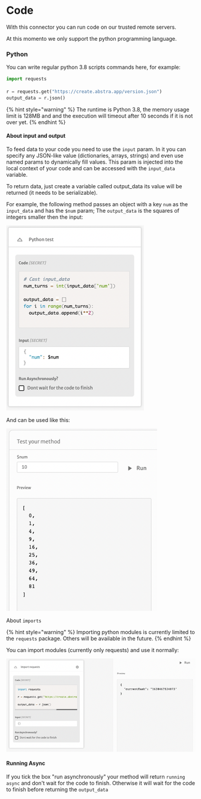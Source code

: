 # Code

With this connector you can run code on our trusted remote servers.

At this momento we only support the python programming language.

### Python

You can write regular python 3.8 scripts commands here, for example:

```python
import requests

r = requests.get("https://create.abstra.app/version.json")
output_data = r.json()
```

{% hint style="warning" %}
The runtime is Python 3.8, the memory usage limit is 128MB and and the execution will timeout after 10 seconds if it is not over yet.
{% endhint %}

#### **About input and output**

To feed data to your code you need to use the `input` param. In it you can specify any JSON-like value (dictionaries, arrays, strings) and even use named params to dynamically fill values. This param is injected into the local context of your code and can be accessed with the `input_data` variable.

To return data, just create a variable called output\_data its value will be returned (it needs to be serializable).

For example, the following method passes an object with a key `num` as the `input_data` and has the `$num` param; The `output_data` is the squares of integers smaller then the input:

![](<../../../.gitbook/assets/image (64).png>)

And can be used like this:

![](<../../../.gitbook/assets/image (59).png>)

About `imports`

{% hint style="warning" %}
Importing python modules is currently limited to the `requests` package. Others will be available in the future.
{% endhint %}

You can import modules (currently only requests) and use it normally:

![](<../../../.gitbook/assets/image (60).png>)

#### Running Async

If you tick the box "run asynchronously" your method will return `running async` and don't wait for the code to finish. Otherwise it will wait for the code to finish before returning the `output_data`



